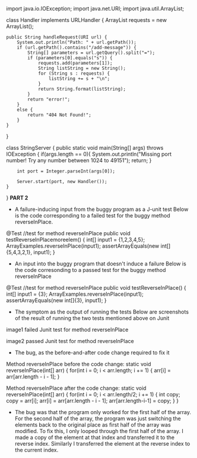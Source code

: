 import java.io.IOException;
import java.net.URI;
import java.util.ArrayList;

class Handler implements URLHandler {
    ArrayList<String> requests = new ArrayList<String>();

    public String handleRequest(URI url) {
        System.out.println("Path: " + url.getPath());
        if (url.getPath().contains("/add-message")) {
            String[] parameters = url.getQuery().split("=");
            if (parameters[0].equals("s")) {
                requests.add(parameters[1]);
                String listString = new String();
                for (String s : requests) {
                    listString += s + "\n";
                }
                return String.format(listString);
            }
            return "error!"; 
        }
        else {
            return "404 Not Found!";
        }
    }
}

class StringServer {
    public static void main(String[] args) throws IOException {
        if(args.length == 0){
            System.out.println("Missing port number! Try any number between 1024 to 49151");
            return;
        }

        int port = Integer.parseInt(args[0]);

        Server.start(port, new Handler());
    }
}
**PART 2**

* A failure-inducing input from the buggy program as a J-unit test
Below is the code corresponding to a failed test for the buggy method reverseInPlace. 

@Test 
  //test for method reverseInPlace
	public void testReverseInPlacemoreelem() {
    int[] input1 = {1,2,3,4,5};
    ArrayExamples.reverseInPlace(input1);
    assertArrayEquals(new int[]{5,4,3,2,1}, input1);
	}
  
* An input into the buggy program that doesn't induce a failure 
Below is the code corresonding to a passed test for the buggy method reverseInPlace

@Test 
  //test for method reverseInPlace
	public void testReverseInPlace() {
    int[] input1 = {3};
    ArrayExamples.reverseInPlace(input1);
    assertArrayEquals(new int[]{3}, input1);
	}
  
* The symptom as the output of running the tests
Below are screenshots of the result of running the two tests mentioned above on Junit 

image1
failed Junit test for method reverseInPlace

image2
passed Junit test for method reverseInPlace

* The bug, as the before-and-after code change required to fix it

Method reverseInPlace before the code change:
static void reverseInPlace(int[] arr) {
    for(int i = 0; i < arr.length; i += 1) {
      arr[i] = arr[arr.length - i - 1];
    }

Method reverseInPlace after the code change:
  static void reverseInPlace(int[] arr) {
    for(int i = 0; i < arr.length/2; i += 1) {
      int copy; 
      copy = arr[i]; 
      arr[i] = arr[arr.length - i - 1];
      arr[arr.length-i-1] = copy;
    }
  }

* The bug was that the program only worked for the first half of the array. For the second half of the array, the program was just switching the elements back to the original place as first half of the array was modified. 
To fix this, I only looped through the first half of the array. I made a copy of the element at that index and transferred it to the reverse index. Similarly I transferred the element at the reverse index to the current index. 


